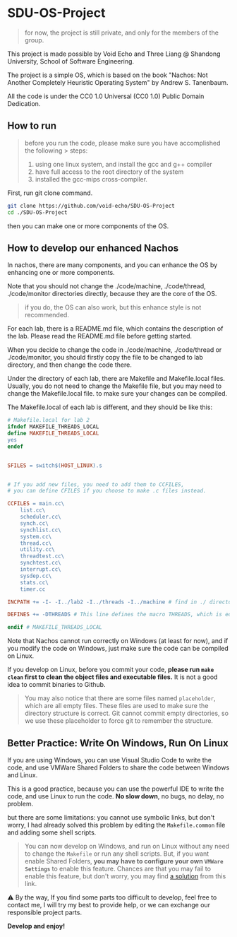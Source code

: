 # SDU-OS-Project

> for now, the project is still private, and only for the members of the group.

This project is made possible by Void Echo and Three Liang @ Shandong University, School of Software Engineering.

The project is a simple OS, which is based on the book "Nachos: Not Another Completely Heuristic Operating System" by Andrew S. Tanenbaum.

All the code is under the CC0 1.0 Universal (CC0 1.0) Public Domain Dedication.

## How to run

> before you run the code, please make sure you have accomplished the following > steps:
> 
> 1. using one linux system, and install the gcc and g++ compiler
> 2. have full access to the root directory of the system
> 3. installed the gcc-mips cross-compiler.


First, run git clone command.

```bash
git clone https://github.com/void-echo/SDU-OS-Project
cd ./SDU-OS-Project
```

then you can make one or more components of the OS.


## How to develop our enhanced Nachos

In nachos, there are many components, and you can enhance the OS by enhancing one or more components.

Note that you should not change the ./code/machine, ./code/thread, ./code/monitor directories directly, because they are the core of the OS.

> if you do, the OS can also work, but this enhance style is not recommended.

For each lab, there is a README.md file, which contains the description of the lab. Please read the README.md file before getting started.

When you decide to change the code in ./code/machine, ./code/thread or ./code/monitor, you should firstly copy the file to be changed to lab directory, and then change the code there.

Under the directory of each lab, there are Makefile and Makefile.local files. Usually, you do not need to change the Makefile file, but you may need to change the Makefile.local file. to make sure your changes can be compiled.

The Makefile.local of each lab is different, and they should be like this:

```makefile
# Makefile.local for lab 2
ifndef MAKEFILE_THREADS_LOCAL
define MAKEFILE_THREADS_LOCAL
yes
endef


SFILES = switch$(HOST_LINUX).s


# If you add new files, you need to add them to CCFILES,
# you can define CFILES if you choose to make .c files instead.

CCFILES = main.cc\
	list.cc\
	scheduler.cc\
	synch.cc\
	synchlist.cc\
	system.cc\
	thread.cc\
	utility.cc\
	threadtest.cc\
	synchtest.cc\
	interrupt.cc\
	sysdep.cc\
	stats.cc\
	timer.cc

INCPATH += -I- -I../lab2 -I../threads -I../machine # find in ./ directory, if not found, find in ../threads, etc. Usually, this line is the only line you need to change.

DEFINES += -DTHREADS # This line defines the macro THREADS, which is equal to `#define THREADS`. `DEFINES` is a special variable in Makefile.

endif # MAKEFILE_THREADS_LOCAL
```

Note that Nachos cannot run correctly on Windows (at least for now), and if you modify the code on Windows, just make sure the code can be compiled on Linux.

If you develop on Linux, before you commit your code, **please run `make clean` first to clean the object files and executable files.** It is not a good idea to commit binaries to Github.

> You may also notice that there are some files named `placeholder`, which are all empty files. These files are used to make sure the directory structure is correct. Git cannot commit empty directories, so we use these placeholder to force git to remember the structure.

## Better Practice: Write On Windows, Run On Linux

If you are using Windows, you can use Visual Studio Code to write the code, and use VMWare Shared Folders to share the code between Windows and Linux.

This is a good practice, because you can use the powerful IDE to write the code, and use Linux to run the code. **No slow down**, no bugs, no delay, no problem.

but there are some limitations: you cannot use symbolic links, but don't worry, I had already solved this problem by editing the `Makefile.common` file and adding some shell scripts.

> You can now develop on Windows, and run on Linux without any need to change the `Makefile` or run any shell scripts. But, if you want enable Shared Folders, **you may have to configure your own `VMWare Settings`** to enable this feature. Chances are that you may fail to enable this feature, but don't worry, you may find [a solution](https://askubuntu.com/questions/1239726/windows-host-shared-folder-in-ubuntu-20-04) from this link.


⚠ By the way, If you find some parts too difficult to develop, feel free to contact me, I will try my best to provide help, or we can exchange our responsible project parts.

**Develop and enjoy!**